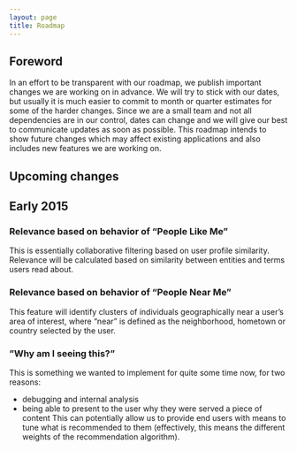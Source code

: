 ```yaml
---
layout: page
title: Roadmap
---
```

## Foreword

In an effort to be transparent with our roadmap, we publish important changes we are working on in advance. We will try to stick with our dates, but usually it is much easier to commit to month or quarter estimates for some of the harder changes. Since we are a small team and not all dependencies are in our control, dates can change and we will give our best to communicate updates as soon as possible. This roadmap intends to show future changes which may affect existing applications and also includes new features we are working on.

## Upcoming changes

## Early 2015

### Relevance based on behavior of “People Like Me”

This is essentially collaborative filtering based on user profile similarity. Relevance will be calculated based on similarity between entities and terms users read about.

### Relevance based on behavior of “People Near Me”

This feature will identify clusters of individuals geographically near a user’s area of interest, where “near” is defined as the neighborhood, hometown or country selected by the user.

### ”Why am I seeing this?”

This is something we wanted to implement for quite some time now, for two reasons:
- debugging and internal analysis
- being able to present to the user why they were served a piece of content
This can potentially allow us to provide end users with means to tune what is recommended to them (effectively, this means the different weights of the recommendation algorithm).
